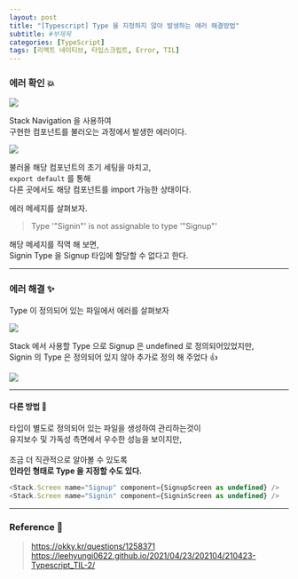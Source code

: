 ```yaml
---
layout: post
title: "[Typescript] Type 을 지정하지 않아 발생하는 에러 해결방법"
subtitle: #부제목
categories: [TypeScript]
tags: [리액트 네이티브, 타입스크립트, Error, TIL]
---
```


### 에러 확인 💥

![](https://img1.daumcdn.net/thumb/R1280x0/?scode=mtistory2&fname=https%3A%2F%2Fblog.kakaocdn.net%2Fdn%2FdQDXi8%2FbtslwpfhLBh%2F5cTKOmvwknGNjEbKu2NATK%2Fimg.jpg)

Stack Navigation 을 사용하여<br>
구현한 컴포넌트를 불러오는 과정에서 발생한 에러이다.

![](https://img1.daumcdn.net/thumb/R1280x0/?scode=mtistory2&fname=https%3A%2F%2Fblog.kakaocdn.net%2Fdn%2Fw2Uu9%2FbtslCI5A5uQ%2FgOeEcyxMtxQFzOOkaZk3pk%2Fimg.jpg)

불러올 해당 컴포넌트의 초기 세팅을 마치고,<br>
`export default` 를 통해<br>
다른 곳에서도 해당 컴포넌트를 import 가능한 상태이다.

에러 메세지를 살펴보자.

> Type '"Signin"' is not assignable to type '"Signup"'

해당 메세지를 직역 해 보면,<br>
Signin Type 을 Signup 타입에 할당할 수 없다고 한다.

---

### 에러 해결 ✨

Type 이 정의되어 있는 파일에서 에러를 살펴보자

![](https://img1.daumcdn.net/thumb/R1280x0/?scode=mtistory2&fname=https%3A%2F%2Fblog.kakaocdn.net%2Fdn%2Fbe1TXU%2FbtslAmJc9Ae%2FEbESIdgikVnCK1TK3TfpUK%2Fimg.jpg)

Stack 에서 사용할 Type 으로 Signup 은 undefined 로 정의되어있었지만,<br>
Signin 의 Type 은 정의되어 있지 않아 추가로 정의 해 주었다 👍

![](https://img1.daumcdn.net/thumb/R1280x0/?scode=mtistory2&fname=https%3A%2F%2Fblog.kakaocdn.net%2Fdn%2FbudHF8%2FbtslB2ctH8W%2F9xyKCAvKaHlkyFSAGik6Gk%2Fimg.jpg)

---

#### 다른 방법 🐸

타입이 별도로 정의되어 있는 파일을 생성하여 관리하는것이<br>
유지보수 및 가독성 측면에서 우수한 성능을 보이지만,<br>
<br>
조금 더 직관적으로 알아볼 수 있도록<br>
**인라인 형태로 Type 을 지정할 수도 있다.**

```javascript
<Stack.Screen name="Signup" component={SignupScreen as undefined} />
<Stack.Screen name="Signin" component={SigninScreen as undefined} />
```

---

### Reference 🌊

> <https://okky.kr/questions/1258371><br><https://leehyungi0622.github.io/2021/04/23/202104/210423-Typescript_TIL-2/>

